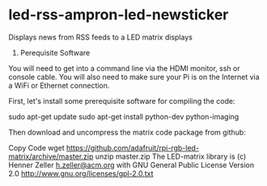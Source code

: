 # led-rss-ampron-led-newsticker
Displays news from RSS feeds to a LED matrix displays


1. Perequisite Software

You will need to get into a command line via the HDMI monitor, ssh or console cable. You will also need to make sure your Pi is on the Internet via a WiFi or Ethernet connection.

First, let's install some prerequisite software for compiling the code:

sudo apt-get update
sudo apt-get install python-dev python-imaging

Then download and uncompress the matrix code package from github:

Copy Code
wget https://github.com/adafruit/rpi-rgb-led-matrix/archive/master.zip
unzip master.zip
The LED-matrix library is (c) Henner Zeller h.zeller@acm.org with GNU General Public License Version 2.0 http://www.gnu.org/licenses/gpl-2.0.txt